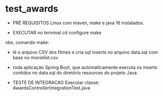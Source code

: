 # test_awards

- PRÉ REQUISITOS 
Linux com maven, make e java 16 instalados.

- EXECUTAR no terminal
cd configure
make

obs. comando make:
- lê o arquivo CSV dos filmes e cria sql inserts no arquivo data.sql com base no movielist.csv
- roda aplicação Spring Boot, que automaticamente executa os inserts contidos no data.sql do diretório resources do projeto Java.

- TESTE DE INTEGRACAO
Executar classe: AwardsControllerIntegrationTest.java

